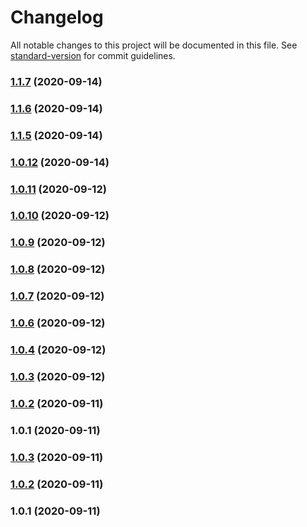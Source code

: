 # Changelog

All notable changes to this project will be documented in this file. See [standard-version](https://github.com/conventional-changelog/standard-version) for commit guidelines.

### [1.1.7](https://github.com/sergey-demidov/nuxt-i18n-easy/compare/v1.1.6...v1.1.7) (2020-09-14)

### [1.1.6](https://github.com/sergey-demidov/nuxt-i18n-easy/compare/v1.1.5...v1.1.6) (2020-09-14)

### [1.1.5](https://github.com/sergey-demidov/nuxt-i18n-easy/compare/v1.0.11...v1.1.5) (2020-09-14)

### [1.0.12](https://github.com/sergey-demidov/nuxt-i18n-easy/compare/v1.0.11...v1.0.12) (2020-09-14)

### [1.0.11](https://github.com/sergey-demidov/nuxt-i18n-easy/compare/v1.0.10...v1.0.11) (2020-09-12)

### [1.0.10](https://github.com/sergey-demidov/nuxt-i18n-easy/compare/v1.0.9...v1.0.10) (2020-09-12)

### [1.0.9](https://github.com/sergey-demidov/nuxt-i18n-easy/compare/v1.0.8...v1.0.9) (2020-09-12)

### [1.0.8](https://github.com/sergey-demidov/nuxt-i18n-easy/compare/v1.0.7...v1.0.8) (2020-09-12)

### [1.0.7](https://github.com/sergey-demidov/nuxt-i18n-easy/compare/v1.0.6...v1.0.7) (2020-09-12)

### [1.0.6](https://github.com/sergey-demidov/nuxt-i18n-easy/compare/v1.0.4...v1.0.6) (2020-09-12)

### [1.0.4](https://github.com/sergey-demidov/nuxt-i18n-easy/compare/v1.0.3...v1.0.4) (2020-09-12)

### [1.0.3](https://github.com/sergey-demidov/nuxt-i18n-easy/compare/v1.0.2...v1.0.3) (2020-09-12)

### [1.0.2](https://github.com/sergey-demidov/nuxt-i18n-easy/compare/v1.0.1...v1.0.2) (2020-09-11)

### 1.0.1 (2020-09-11)

### [1.0.3](https://github.com/sergey-demidov/nuxt-i18n-translate/compare/v1.0.2...v1.0.3) (2020-09-11)

### [1.0.2](https://github.com/sergey-demidov/nuxt-i18n-translate/compare/v1.0.1...v1.0.2) (2020-09-11)

### 1.0.1 (2020-09-11)
